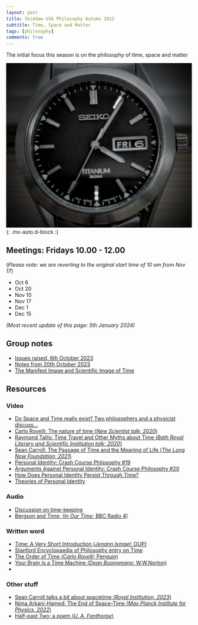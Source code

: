 ```yaml
---
layout: post
title: Skiddaw U3A Philosophy Autumn 2023
subtitle: Time, Space and Matter
tags: [philosophy]
comments: true
---
```


The initial focus this season is on the philosophy of time, space and matter

![Time](/assets/img/watch.jpg)
{: .mx-auto.d-block :}

## Meetings: Fridays 10.00 - 12.00 
(_Please note: we are reverting to the original start time of 10 am from Nov 17_)
* Oct 6
* Oct 20
* Nov 10
* Nov 17
* Dec 1
* Dec 15


_(Most recent update of this page: 5th January 2024)_

## Group notes
* [Issues raised, 6th October 2023](/assets/documents/notes_20231006.pdf)
* [Notes from 20th October 2023](/assets/documents/notes_20231020.pdf)
* [The Manifest Image and Scientific Image of Time](/assets/documents/MISITime.pdf)

## Resources

### Video
* [Do Space and Time really exist?  Two philosophers and a physicist discuss...](https://www.youtube.com/watch?v=So6f4fTMWY4)
* [Carlo Rovelli: The nature of time (_New Scientist talk; 2020_)](https://www.youtube.com/watch?v=NrjFE_Rd2OQ)
* [Raymond Tallis: Time Travel and Other Myths about Time (_Bath Royal Literary and Scientific Institution talk; 2020_)](https://www.youtube.com/watch?v=ZATUcfhOu4k&t=304s)
* [Sean Carroll: The Passage of Time and the Meaning of Life (_The Long Now Foundation; 2021_)](https://www.youtube.com/watch?v=-nTQi_LgIQ4)
* [Personal Identity: Crash Course Philosophy #19](https://www.youtube.com/watch?v=trqDnLNRuSc)
* [Arguments Against Personal Identity: Crash Course Philosophy #20](https://www.youtube.com/watch?v=17WiQ_tNld4)
* [How Does Personal Identity Persist Through Time?](https://www.youtube.com/watch?v=zCuamndTFak)
* [Theories of Personal Identity](https://www.youtube.com/watch?v=HS2IhA187Sg)

### Audio
* [Discussion on time-keeping](https://www.bbc.co.uk/sounds/play/p0g0xtvp)
* [Bergson and Time; (_In Our Time_; BBC Radio 4)](https://open.live.bbc.co.uk/mediaselector/6/redir/version/2.0/mediaset/audio-nondrm-download/proto/https/vpid/p078pwml.mp3)

### Written word
* [Time: A Very Short Introduction (_Jenann Ismael_; OUP)](https://global.oup.com/academic/product/time-a-very-short-introduction-9780198832669?cc=gb&lang=en)
* [Stanford Encyclopaedia of Philosophy entry on Time](https://plato.stanford.edu/entries/time/)
* [The Order of Time (_Carlo Rovelli_; Penguin)](https://www.penguin.co.uk/books/301539/the-order-of-time-by-rovelli-carlo/9780141984964)
* [Your Brain Is a Time Machine (_Dean Buonomano_; W.W.Norton)](https://blackwells.co.uk/bookshop/product/9780393355604)
* 


### Other stuff

* [Sean Carroll talks a bit about spacetime (_Royal Institution, 2023_)](https://www.youtube.com/watch?v=BRudidBcfXk)
* [Nima Arkani-Hamed: The End of Space-Time (_Max Planck Institute for Physics, 2022_)](https://www.youtube.com/watch?v=GL77oOnrPzY)
* [Half-past Two; a poem (_U. A. Fanthorpe_)](http://mrhoyesgcsewebsite.com/Coursework/Section%20C/Half/Half-past%20Two%20-%20The%20Poem.htm)
